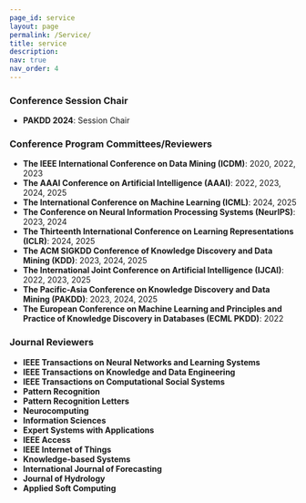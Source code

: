```yaml
---
page_id: service
layout: page
permalink: /Service/
title: service
description: 
nav: true
nav_order: 4
---
```


### Conference Session Chair
- **PAKDD 2024**: Session Chair

### Conference Program Committees/Reviewers
- **The IEEE International Conference on Data Mining (ICDM)**: 2020, 2022, 2023
- **The AAAI Conference on Artificial Intelligence (AAAI)**: 2022, 2023, 2024, 2025
- **The International Conference on Machine Learning (ICML)**: 2024, 2025
- **The Conference on Neural Information Processing Systems (NeurIPS)**: 2023, 2024
- **The Thirteenth International Conference on Learning Representations (ICLR)**: 2024, 2025
- **The ACM SIGKDD Conference of Knowledge Discovery and Data Mining (KDD)**: 2023, 2024, 2025
- **The International Joint Conference on Artificial Intelligence (IJCAI)**: 2022, 2023, 2025
- **The Pacific-Asia Conference on Knowledge Discovery and Data Mining (PAKDD)**: 2023, 2024, 2025
- **The European Conference on Machine Learning and Principles and Practice of Knowledge Discovery in Databases (ECML PKDD)**: 2022

### Journal Reviewers
- **IEEE Transactions on Neural Networks and Learning Systems**
- **IEEE Transactions on Knowledge and Data Engineering**
- **IEEE Transactions on Computational Social Systems**
- **Pattern Recognition**
- **Pattern Recognition Letters**
- **Neurocomputing**
- **Information Sciences**
- **Expert Systems with Applications**
- **IEEE Access**
- **IEEE Internet of Things**
- **Knowledge-based Systems**
- **International Journal of Forecasting**
- **Journal of Hydrology**
- **Applied Soft Computing**



